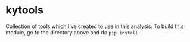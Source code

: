 # kytools

Collection of tools which I've created to use in this analysis.
To build this module, go to the directory above and do
```pip install .```